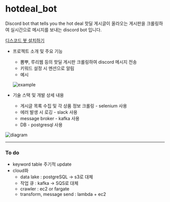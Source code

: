 # hotdeal_bot
Discord bot that tells you the hot deal
핫딜 게시글이 올라오는 게시판을 크롤링하여 실시간으로 메시지를 보내는 discord bot 입니다.

[디스코드 봇 설치하기](https://discord.com/oauth2/authorize?client_id=1225448505313857546&permissions=8&integration_type=0&scope=bot)

- 프로젝트 소개 및 주요 기능
    - 뽐뿌, 루리웹 등의 핫딜 게시판 크롤링하여 discord 메시지 전송
    - 키워드 설정 시 멘션으로 알림
    - 예시
        
    ![example](https://github.com/user-attachments/assets/bb2a33f7-1196-43fd-b165-de675ec3d8ef)


- 기술 스택 및 개발 상세 내용
    - 게시글 목록 수집 및 각 상품 정보 크롤링 - selenium 사용
    - 에러 발생 시 로깅 - slack 사용
    - message broker - kafka 사용
    - DB - postgresql 사용

![diagram](https://github.com/user-attachments/assets/192cca48-8d84-46a8-9e5b-79d25e3e5112)

---
### To do
- keyword table 주기적 update
- cloud화
  - data lake : postgreSQL -> s3로 대체
  - 작업 큐 : kafka -> SQS로 대체
  - crawler : ec2 or fargate
  - transform, message send : lambda + ec2
